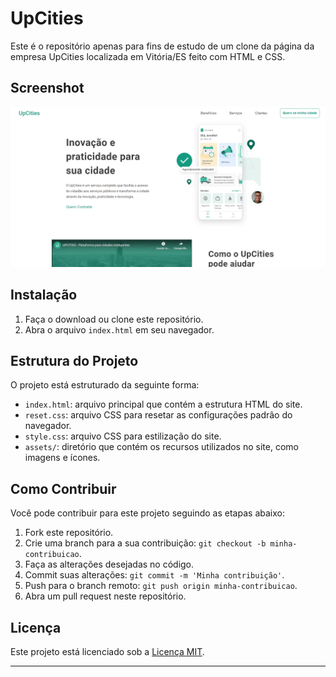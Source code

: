 # UpCities

Este é o repositório apenas para fins de estudo de um clone da página da empresa UpCities localizada em Vitória/ES feito com HTML e CSS.

## Screenshot

![Screenshot UpCities](/assets/screenshot.png#vitrinedev)

## Instalação

1. Faça o download ou clone este repositório.
2. Abra o arquivo `index.html` em seu navegador.

## Estrutura do Projeto

O projeto está estruturado da seguinte forma:

- `index.html`: arquivo principal que contém a estrutura HTML do site.
- `reset.css`: arquivo CSS para resetar as configurações padrão do navegador.
- `style.css`: arquivo CSS para estilização do site.
- `assets/`: diretório que contém os recursos utilizados no site, como imagens e ícones.

## Como Contribuir

Você pode contribuir para este projeto seguindo as etapas abaixo:

1. Fork este repositório.
2. Crie uma branch para a sua contribuição: `git checkout -b minha-contribuicao`.
3. Faça as alterações desejadas no código.
4. Commit suas alterações: `git commit -m 'Minha contribuição'`.
5. Push para o branch remoto: `git push origin minha-contribuicao`.
6. Abra um pull request neste repositório.

## Licença

Este projeto está licenciado sob a [Licença MIT](LICENSE).

---

